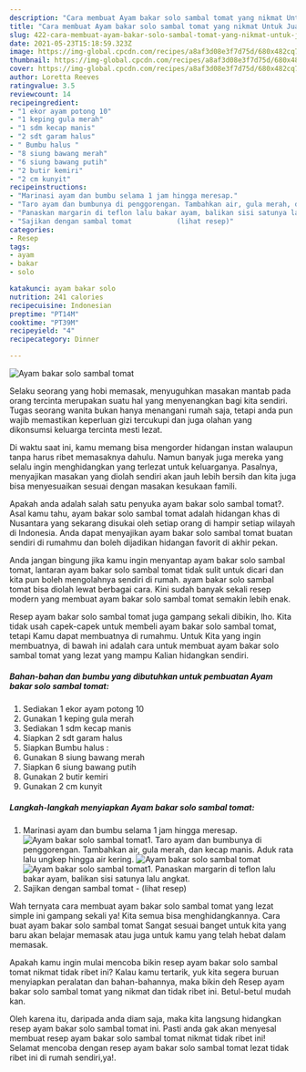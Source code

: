 ```yaml
---
description: "Cara membuat Ayam bakar solo sambal tomat yang nikmat Untuk Jualan"
title: "Cara membuat Ayam bakar solo sambal tomat yang nikmat Untuk Jualan"
slug: 422-cara-membuat-ayam-bakar-solo-sambal-tomat-yang-nikmat-untuk-jualan
date: 2021-05-23T15:18:59.323Z
image: https://img-global.cpcdn.com/recipes/a8af3d08e3f7d75d/680x482cq70/ayam-bakar-solo-sambal-tomat-foto-resep-utama.jpg
thumbnail: https://img-global.cpcdn.com/recipes/a8af3d08e3f7d75d/680x482cq70/ayam-bakar-solo-sambal-tomat-foto-resep-utama.jpg
cover: https://img-global.cpcdn.com/recipes/a8af3d08e3f7d75d/680x482cq70/ayam-bakar-solo-sambal-tomat-foto-resep-utama.jpg
author: Loretta Reeves
ratingvalue: 3.5
reviewcount: 14
recipeingredient:
- "1 ekor ayam potong 10"
- "1 keping gula merah"
- "1 sdm kecap manis"
- "2 sdt garam halus"
- " Bumbu halus "
- "8 siung bawang merah"
- "6 siung bawang putih"
- "2 butir kemiri"
- "2 cm kunyit"
recipeinstructions:
- "Marinasi ayam dan bumbu selama 1 jam hingga meresap."
- "Taro ayam dan bumbunya di penggorengan. Tambahkan air, gula merah, dan kecap manis. Aduk rata lalu ungkep hingga air kering."
- "Panaskan margarin di teflon lalu bakar ayam, balikan sisi satunya lalu angkat."
- "Sajikan dengan sambal tomat           (lihat resep)"
categories:
- Resep
tags:
- ayam
- bakar
- solo

katakunci: ayam bakar solo 
nutrition: 241 calories
recipecuisine: Indonesian
preptime: "PT14M"
cooktime: "PT39M"
recipeyield: "4"
recipecategory: Dinner

---
```



![Ayam bakar solo sambal tomat](https://img-global.cpcdn.com/recipes/a8af3d08e3f7d75d/680x482cq70/ayam-bakar-solo-sambal-tomat-foto-resep-utama.jpg)

Selaku seorang yang hobi memasak, menyuguhkan masakan mantab pada orang tercinta merupakan suatu hal yang menyenangkan bagi kita sendiri. Tugas seorang  wanita bukan hanya menangani rumah saja, tetapi anda pun wajib memastikan keperluan gizi tercukupi dan juga olahan yang dikonsumsi keluarga tercinta mesti lezat.

Di waktu  saat ini, kamu memang bisa mengorder hidangan instan walaupun tanpa harus ribet memasaknya dahulu. Namun banyak juga mereka yang selalu ingin menghidangkan yang terlezat untuk keluarganya. Pasalnya, menyajikan masakan yang diolah sendiri akan jauh lebih bersih dan kita juga bisa menyesuaikan sesuai dengan masakan kesukaan famili. 



Apakah anda adalah salah satu penyuka ayam bakar solo sambal tomat?. Asal kamu tahu, ayam bakar solo sambal tomat adalah hidangan khas di Nusantara yang sekarang disukai oleh setiap orang di hampir setiap wilayah di Indonesia. Anda dapat menyajikan ayam bakar solo sambal tomat buatan sendiri di rumahmu dan boleh dijadikan hidangan favorit di akhir pekan.

Anda jangan bingung jika kamu ingin menyantap ayam bakar solo sambal tomat, lantaran ayam bakar solo sambal tomat tidak sulit untuk dicari dan kita pun boleh mengolahnya sendiri di rumah. ayam bakar solo sambal tomat bisa diolah lewat berbagai cara. Kini sudah banyak sekali resep modern yang membuat ayam bakar solo sambal tomat semakin lebih enak.

Resep ayam bakar solo sambal tomat juga gampang sekali dibikin, lho. Kita tidak usah capek-capek untuk membeli ayam bakar solo sambal tomat, tetapi Kamu dapat membuatnya di rumahmu. Untuk Kita yang ingin membuatnya, di bawah ini adalah cara untuk membuat ayam bakar solo sambal tomat yang lezat yang mampu Kalian hidangkan sendiri.

<!--inarticleads1-->

##### Bahan-bahan dan bumbu yang dibutuhkan untuk pembuatan Ayam bakar solo sambal tomat:

1. Sediakan 1 ekor ayam potong 10
1. Gunakan 1 keping gula merah
1. Sediakan 1 sdm kecap manis
1. Siapkan 2 sdt garam halus
1. Siapkan  Bumbu halus :
1. Gunakan 8 siung bawang merah
1. Siapkan 6 siung bawang putih
1. Gunakan 2 butir kemiri
1. Gunakan 2 cm kunyit




<!--inarticleads2-->

##### Langkah-langkah menyiapkan Ayam bakar solo sambal tomat:

1. Marinasi ayam dan bumbu selama 1 jam hingga meresap.
<img src="https://img-global.cpcdn.com/steps/a5b498e9d1b885a6/160x128cq70/ayam-bakar-solo-sambal-tomat-langkah-memasak-1-foto.jpg" alt="Ayam bakar solo sambal tomat">1. Taro ayam dan bumbunya di penggorengan. Tambahkan air, gula merah, dan kecap manis. Aduk rata lalu ungkep hingga air kering.
<img src="https://img-global.cpcdn.com/steps/d47b0feb0a80c210/160x128cq70/ayam-bakar-solo-sambal-tomat-langkah-memasak-2-foto.jpg" alt="Ayam bakar solo sambal tomat"><img src="https://img-global.cpcdn.com/steps/8db776770784bcb2/160x128cq70/ayam-bakar-solo-sambal-tomat-langkah-memasak-2-foto.jpg" alt="Ayam bakar solo sambal tomat">1. Panaskan margarin di teflon lalu bakar ayam, balikan sisi satunya lalu angkat.
1. Sajikan dengan sambal tomat -           (lihat resep)




Wah ternyata cara membuat ayam bakar solo sambal tomat yang lezat simple ini gampang sekali ya! Kita semua bisa menghidangkannya. Cara buat ayam bakar solo sambal tomat Sangat sesuai banget untuk kita yang baru akan belajar memasak atau juga untuk kamu yang telah hebat dalam memasak.

Apakah kamu ingin mulai mencoba bikin resep ayam bakar solo sambal tomat nikmat tidak ribet ini? Kalau kamu tertarik, yuk kita segera buruan menyiapkan peralatan dan bahan-bahannya, maka bikin deh Resep ayam bakar solo sambal tomat yang nikmat dan tidak ribet ini. Betul-betul mudah kan. 

Oleh karena itu, daripada anda diam saja, maka kita langsung hidangkan resep ayam bakar solo sambal tomat ini. Pasti anda gak akan menyesal membuat resep ayam bakar solo sambal tomat nikmat tidak ribet ini! Selamat mencoba dengan resep ayam bakar solo sambal tomat lezat tidak ribet ini di rumah sendiri,ya!.

